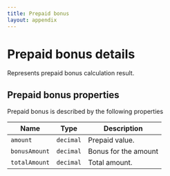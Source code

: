 ```yaml
---
title: Prepaid bonus
layout: appendix
---
```


# Prepaid bonus details

Represents prepaid bonus calculation result.


## Prepaid bonus properties

Prepaid bonus is described by the following properties


Name             | Type      | Description
-----|-----------|----------------------
`amount`         |`decimal`  | Prepaid value.
`bonusAmount`    |`decimal`  | Bonus for the amount
`totalAmount`    |`decimal`  | Total amount.




